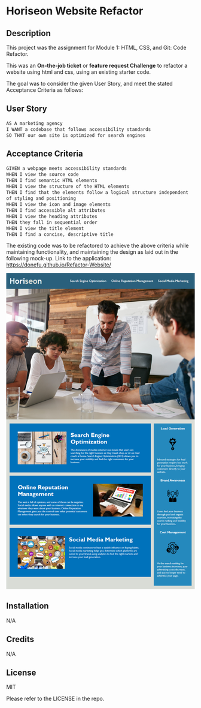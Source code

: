 # Horiseon Website Refactor 

## Description

This project was the assignment for Module 1: HTML, CSS, and Git: Code Refactor.

This was an **On-the-job ticket** or **feature request Challenge** to refactor a website using html and css, using an existing starter code.

The goal was to consider the given User Story, and meet the stated Acceptance Criteria as follows:

## User Story

```
AS A marketing agency
I WANT a codebase that follows accessibility standards
SO THAT our own site is optimized for search engines
```

## Acceptance Criteria

```
GIVEN a webpage meets accessibility standards
WHEN I view the source code
THEN I find semantic HTML elements
WHEN I view the structure of the HTML elements
THEN I find that the elements follow a logical structure independent of styling and positioning
WHEN I view the icon and image elements
THEN I find accessible alt attributes
WHEN I view the heading attributes
THEN they fall in sequential order
WHEN I view the title element
THEN I find a concise, descriptive title
```
 
The existing code was to be refactored to achieve the above criteria while maintaining functionality, and maintaining the design as laid out in the following mock-up. Link to the application: 
https://donefu.github.io/Refactor-Website/

![webpage](./assets/01-html-css-git-homework-demo.png)

## Installation

N/A

## Credits

N/A

## License
MIT 

Please refer to the LICENSE in the repo. 